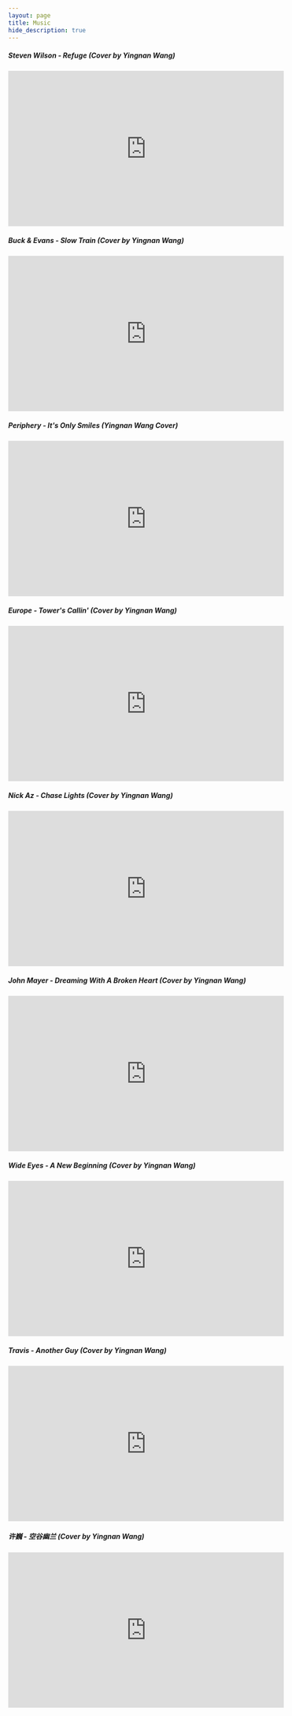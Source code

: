 ```yaml
---
layout: page
title: Music
hide_description: true
---
```


##### Steven Wilson - Refuge (Cover by Yingnan Wang)
<iframe width="560" height="315" src="https://www.youtube.com/embed/ejEcGoXxBHY" title="YouTube video player" frameborder="0" allow="accelerometer; autoplay; clipboard-write; encrypted-media; gyroscope; picture-in-picture; web-share" allowfullscreen></iframe>

##### Buck & Evans - Slow Train (Cover by Yingnan Wang)
<iframe width="560" height="315" src="https://www.youtube.com/embed/t7UTO3VJRGY" title="YouTube video player" frameborder="0" allow="accelerometer; autoplay; clipboard-write; encrypted-media; gyroscope; picture-in-picture; web-share" allowfullscreen></iframe>

##### Periphery - It's Only Smiles (Yingnan Wang Cover)
<iframe width="560" height="315" src="https://www.youtube.com/embed/wiQjoOBE_Mg" title="YouTube video player" frameborder="0" allow="accelerometer; autoplay; clipboard-write; encrypted-media; gyroscope; picture-in-picture; web-share" allowfullscreen></iframe>

##### Europe - Tower's Callin' (Cover by Yingnan Wang)
<iframe width="560" height="315" src="https://www.youtube.com/embed/vlsRlJ7YMow" title="YouTube video player" frameborder="0" allow="accelerometer; autoplay; clipboard-write; encrypted-media; gyroscope; picture-in-picture" allowfullscreen></iframe>

##### Nick Az - Chase Lights (Cover by Yingnan Wang)
<iframe width="560" height="315" src="https://www.youtube.com/embed/J2qftMmDtIw" title="YouTube video player" frameborder="0" allow="accelerometer; autoplay; clipboard-write; encrypted-media; gyroscope; picture-in-picture" allowfullscreen></iframe>

##### John Mayer - Dreaming With A Broken Heart (Cover by Yingnan Wang)
<iframe width="560" height="315" src="https://www.youtube.com/embed/1hias8WyYJc" title="YouTube video player" frameborder="0" allow="accelerometer; autoplay; clipboard-write; encrypted-media; gyroscope; picture-in-picture" allowfullscreen></iframe>

##### Wide Eyes - A New Beginning (Cover by Yingnan Wang)
<iframe width="560" height="315" src="https://www.youtube.com/embed/rTEZbmnVejI" title="YouTube video player" frameborder="0" allow="accelerometer; autoplay; clipboard-write; encrypted-media; gyroscope; picture-in-picture" allowfullscreen></iframe>

##### Travis - Another Guy (Cover by Yingnan Wang)
<iframe width="560" height="315" src="https://www.youtube.com/embed/TijkKG31Eyc" title="YouTube video player" frameborder="0" allow="accelerometer; autoplay; clipboard-write; encrypted-media; gyroscope; picture-in-picture" allowfullscreen></iframe>

##### 许巍 - 空谷幽兰 (Cover by Yingnan Wang)
<iframe width="560" height="315" src="https://www.youtube.com/embed/72wZAVKH02Y" title="YouTube video player" frameborder="0" allow="accelerometer; autoplay; clipboard-write; encrypted-media; gyroscope; picture-in-picture" allowfullscreen></iframe>